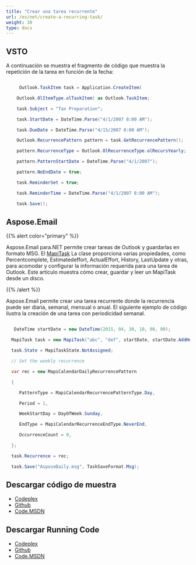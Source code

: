 ```yaml
---
title: "Crear una tarea recurrente"
url: /es/net/create-a-recurring-task/
weight: 30
type: docs
---
```



## **VSTO**
A continuación se muestra el fragmento de código que muestra la repetición de la tarea en función de la fecha:

``` cs

     Outlook.TaskItem task = Application.CreateItem(

    Outlook.OlItemType.olTaskItem) as Outlook.TaskItem;

    task.Subject = "Tax Preparation";

    task.StartDate = DateTime.Parse("4/1/2007 8:00 AM");

    task.DueDate = DateTime.Parse("4/15/2007 8:00 AM");

    Outlook.RecurrencePattern pattern = task.GetRecurrencePattern();

    pattern.RecurrenceType = Outlook.OlRecurrenceType.olRecursYearly;

    pattern.PatternStartDate = DateTime.Parse("4/1/2007");

    pattern.NoEndDate = true;

    task.ReminderSet = true;

    task.ReminderTime = DateTime.Parse("4/1/2007 8:00 AM");

    task.Save();


```
## **Aspose.Email**
{{% alert color="primary" %}}

Aspose.Email para.NET permite crear tareas de Outlook y guardarlas en formato MSG. El [MapiTask](https://apireference.aspose.com/email/net/aspose.email.mapi/mapitask) La clase proporciona varias propiedades, como Percentcomplete, Estimatedeffort, ActualEffort, History, LastUpdate y otras, para acomodar y configurar la información requerida para una tarea de Outlook. Este artículo muestra cómo crear, guardar y leer un MapiTask desde un disco.

{{% /alert %}}

Aspose.Email permite crear una tarea recurrente donde la recurrencia puede ser diaria, semanal, mensual o anual. El siguiente ejemplo de código ilustra la creación de una tarea con periodicidad semanal.

``` cs

   DateTime startDate = new DateTime(2015, 04, 30, 10, 00, 00);

  MapiTask task = new MapiTask("abc", "def", startDate, startDate.AddHours(1));

  task.State = MapiTaskState.NotAssigned;

  // Set the weekly recurrence

  var rec = new MapiCalendarDailyRecurrencePattern

  {

     PatternType = MapiCalendarRecurrencePatternType.Day,

     Period = 1,

     WeekStartDay = DayOfWeek.Sunday,

     EndType = MapiCalendarRecurrenceEndType.NeverEnd,

     OccurrenceCount = 0,

  };

  task.Recurrence = rec;

  task.Save("AsposeDaily.msg", TaskSaveFormat.Msg);


```
## **Descargar código de muestra**
- [Codeplex](https://asposevsto.codeplex.com/releases/view/616980)
- [Github](https://github.com/aspose-email/Aspose.Email-for-.NET/releases/tag/AsposeEmailVsVSTOv1.1)
- [Code.MSDN](https://code.msdn.microsoft.com/AsposeEmail-Vs-VSTO-fa535977)
## **Descargar Running Code**
- [Codeplex](https://archive.codeplex.com/?p=asposevsto#Aspose.Email)
- [Github](https://github.com/aspose-email/Aspose.Email-for-.NET/tree/master/Plugins/Aspose.Email%20Vs%20VSTO%20Outlook/Code%20Comparison%20of%20Common%20Features/Create%20a%20Recurring%20Task)
- [Code.MSDN](https://code.msdn.microsoft.com/AsposeEmail-Vs-VSTO-fa535977/view/SourceCode#content)
